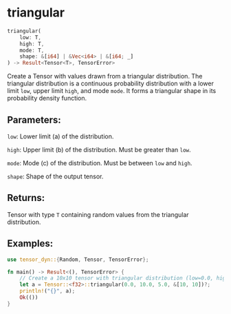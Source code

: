 # triangular
```rust
triangular(
    low: T,
    high: T,
    mode: T,
    shape: &[i64] | &Vec<i64> | &[i64; _]
) -> Result<Tensor<T>, TensorError>
```
Create a Tensor with values drawn from a triangular distribution. The triangular distribution is a continuous probability distribution with a lower limit `low`, upper limit `high`, and mode `mode`. It forms a triangular shape in its probability density function.

## Parameters:
`low`: Lower limit (a) of the distribution.

`high`: Upper limit (b) of the distribution. Must be greater than `low`.

`mode`: Mode (c) of the distribution. Must be between `low` and `high`.

`shape`: Shape of the output tensor.

## Returns:
Tensor with type `T` containing random values from the triangular distribution.

## Examples:
```rust
use tensor_dyn::{Random, Tensor, TensorError};

fn main() -> Result<(), TensorError> {
    // Create a 10x10 tensor with triangular distribution (low=0.0, high=10.0, mode=5.0)
    let a = Tensor::<f32>::triangular(0.0, 10.0, 5.0, &[10, 10])?;
    println!("{}", a);
    Ok(())
}
```
